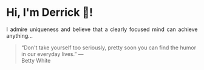 # Hi, I'm Derrick 👋!
<p align="justify">I admire uniqueness and believe that a clearly focused mind can achieve anything...</p> 
<!-- #quote-start -->
<blockquote>&ldquo;Don't take yourself too seriously, pretty soon you can find the humor in our everyday lives.&rdquo; &mdash; <footer>Betty White</footer></blockquote>
<!-- #quote-end -->
